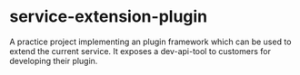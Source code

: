 # service-extension-plugin
A practice project implementing an plugin framework which can be used to extend the current service. It exposes a dev-api-tool to customers for developing their plugin.
